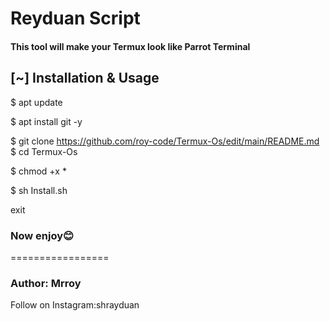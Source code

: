 # Reyduan Script
#### This tool will make your Termux look like Parrot Terminal

## [~] Installation & Usage
$ apt update

$ apt install git -y

$ git clone 
https://github.com/roy-code/Termux-Os/edit/main/README.md
$ cd Termux-Os

$ chmod +x *

$ sh Install.sh

exit

### Now enjoy😊
    
=================
### Author: Mrroy
Follow on Instagram:shrayduan



